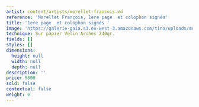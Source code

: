 ```yaml
---
artist: content/artists/morellet-francois.md
reference: 'Morellet François, 1ere page  et colophon signés'
title: '1ere page  et colophon signés '
image: 'https://galerie-gaia.s3.eu-west-3.amazonaws.com/tina/uploads/morellet-francois/François Morellet - Coffret global - 02.jpg'
technique: Sur papier Velin Arches 240gr.
fields: []
styles: []
dimensions:
  height: null
  width: null
  depth: null
description: ''
price: 5800
sold: false
contextual: false
weight: 0
---
```


